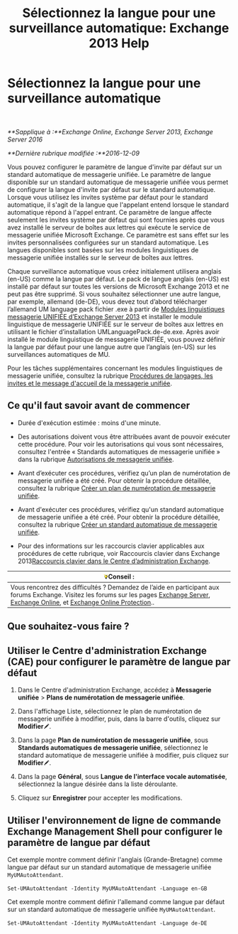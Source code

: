 ﻿---
title: 'Sélectionnez la langue pour une surveillance automatique: Exchange 2013 Help'
TOCTitle: Sélectionnez la langue pour une surveillance automatique
ms:assetid: 3a1c1ec0-c726-41fb-a294-59faab205609
ms:mtpsurl: https://technet.microsoft.com/fr-fr/library/Aa997306(v=EXCHG.150)
ms:contentKeyID: 50555373
ms.date: 05/23/2018
mtps_version: v=EXCHG.150
ms.translationtype: MT
---

# Sélectionnez la langue pour une surveillance automatique

 

_**Sapplique à :**Exchange Online, Exchange Server 2013, Exchange Server 2016_

_**Dernière rubrique modifiée :**2016-12-09_

Vous pouvez configurer le paramètre de langue d'invite par défaut sur un standard automatique de messagerie unifiée. Le paramètre de langue disponible sur un standard automatique de messagerie unifiée vous permet de configurer la langue d'invite par défaut sur le standard automatique. Lorsque vous utilisez les invites système par défaut pour le standard automatique, il s'agit de la langue que l'appelant entend lorsque le standard automatique répond à l'appel entrant. Ce paramètre de langue affecte seulement les invites système par défaut qui sont fournies après que vous avez installé le serveur de boîtes aux lettres qui exécute le service de messagerie unifiée Microsoft Exchange. Ce paramètre est sans effet sur les invites personnalisées configurées sur un standard automatique. Les langues disponibles sont basées sur les modules linguistiques de messagerie unifiée installés sur le serveur de boîtes aux lettres.

Chaque surveillance automatique vous créez initialement utilisera anglais (en-US) comme la langue par défaut. Le pack de langue anglais (en-US) est installé par défaut sur toutes les versions de Microsoft Exchange 2013 et ne peut pas être supprimé. Si vous souhaitez sélectionner une autre langue, par exemple, allemand (de-DE), vous devez tout d’abord télécharger l’allemand UM language pack fichier .exe à partir de [Modules linguistiques messagerie UNIFIÉE d’Exchange Server 2013](https://go.microsoft.com/fwlink/?linkid=266542) et installer le module linguistique de messagerie UNIFIÉE sur le serveur de boîtes aux lettres en utilisant le fichier d’installation UMLanguagePack.de-de.exe. Après avoir installé le module linguistique de messagerie UNIFIÉE, vous pouvez définir la langue par défaut pour une langue autre que l’anglais (en-US) sur les surveillances automatiques de MU.

Pour les tâches supplémentaires concernant les modules linguistiques de messagerie unifiée, consultez la rubrique [Procédures de langages, les invites et le message d'accueil de la messagerie unifiée](um-languages-prompts-and-greetings-procedures-exchange-2013-help.md).

## Ce qu'il faut savoir avant de commencer

  - Durée d'exécution estimée : moins d'une minute.

  - Des autorisations doivent vous être attribuées avant de pouvoir exécuter cette procédure. Pour voir les autorisations qui vous sont nécessaires, consultez l'entrée « Standards automatiques de messagerie unifiée » dans la rubrique [Autorisations de messagerie unifiée](unified-messaging-permissions-exchange-2013-help.md).

  - Avant d’exécuter ces procédures, vérifiez qu’un plan de numérotation de messagerie unifiée a été créé. Pour obtenir la procédure détaillée, consultez la rubrique [Créer un plan de numérotation de messagerie unifiée](create-a-um-dial-plan-exchange-2013-help.md).

  - Avant d'exécuter ces procédures, vérifiez qu'un standard automatique de messagerie unifiée a été créé. Pour obtenir la procédure détaillée, consultez la rubrique [Créer un standard automatique de messagerie unifiée](create-a-um-auto-attendant-exchange-2013-help.md).

  - Pour des informations sur les raccourcis clavier applicables aux procédures de cette rubrique, voir Raccourcis clavier dans Exchange 2013[Raccourcis clavier dans le Centre d’administration Exchange](keyboard-shortcuts-in-the-exchange-admin-center-exchange-online-protection-help.md).

<table>
<thead>
<tr class="header">
<th><img src="images/Bb125224.tip(EXCHG.150).gif" title="Conseil" alt="Conseil" />Conseil :</th>
</tr>
</thead>
<tbody>
<tr class="odd">
<td>Vous rencontrez des difficultés ? Demandez de l’aide en participant aux forums Exchange. Visitez les forums sur les pages <a href="https://go.microsoft.com/fwlink/p/?linkid=60612">Exchange Server</a>, <a href="https://go.microsoft.com/fwlink/p/?linkid=267542">Exchange Online</a>, et <a href="https://go.microsoft.com/fwlink/p/?linkid=285351">Exchange Online Protection</a>..</td>
</tr>
</tbody>
</table>


## Que souhaitez-vous faire ?

## Utiliser le Centre d'administration Exchange (CAE) pour configurer le paramètre de langue par défaut

1.  Dans le Centre d'administration Exchange, accédez à **Messagerie unifiée** \> **Plans de numérotation de messagerie unifiée**.

2.  Dans l'affichage Liste, sélectionnez le plan de numérotation de messagerie unifiée à modifier, puis, dans la barre d'outils, cliquez sur **Modifier**![Icône Modifier](images/Bb124582.6f53ccb2-1f13-4c02-bea0-30690e6ea71d(EXCHG.150).gif "Icône Modifier").

3.  Dans la page **Plan de numérotation de messagerie unifiée**, sous **Standards automatiques de messagerie unifiée**, sélectionnez le standard automatique de messagerie unifiée à modifier, puis cliquez sur **Modifier**![Icône Modifier](images/Bb124582.6f53ccb2-1f13-4c02-bea0-30690e6ea71d(EXCHG.150).gif "Icône Modifier").

4.  Dans la page **Général**, sous **Langue de l'interface vocale automatisée**, sélectionnez la langue désirée dans la liste déroulante.

5.  Cliquez sur **Enregistrer** pour accepter les modifications.

## Utiliser l'environnement de ligne de commande Exchange Management Shell pour configurer le paramètre de langue par défaut

Cet exemple montre comment définir l'anglais (Grande-Bretagne) comme langue par défaut sur un standard automatique de messagerie unifiée `MyUMAutoAttendant`.

    Set-UMAutoAttendant -Identity MyUMAutoAttendant -Language en-GB

Cet exemple montre comment définir l'allemand comme langue par défaut sur un standard automatique de messagerie unifiée `MyUMAutoAttendant`.

    Set-UMAutoAttendant -Identity MyUMAutoAttendant -Language de-DE

